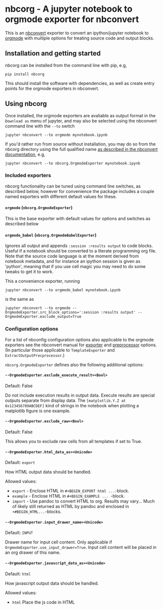 # nbcorg - A jupyter notebook to orgmode exporter for nbconvert

This is an [nbconvert](https://github.com/jupyter/nbconvert) exporter to convert an ipython/jupyter notebook to [orgmode](https://orgmode.org/) with multiple options for treating source code and output blocks.

## Installation and getting started

nbcorg can be installed from the command line with pip, e.g,
```
pip install nbcorg
```

This should install the software with dependencies, as well as create entry points for the orgmode exporters in nbconvert.

## Using nbcorg
Once installed, the orgmode exporters are avaliable as output format in the `Download as` menu of jupyter, and may also be selected using the nbconvert command line with the `--to` switch
```
jupyter nbconvert --to orgmode mynotebook.ipynb
```

If you'd rather run from source without installation, you may do so from the nbcorg directory using the full qualified name [as described in the nbconvert documentation](https://nbconvert.readthedocs.io/en/latest/external_exporters.html#using-a-custom-exporter-without-entrypoints), e.g,
```
jupyter nbconvert --to nbcorg.OrgmodeExporter mynotebook.ipynb
```

### Included exporters
nbcorg functionality can be tuned using command line switches, as described below, however for convenience the package includes a couple named exporters with different default values for these.

#### `orgmode` (`nbcorg.OrgmodeExporter`)
This is the base exporter with default values for options and switches as described below

#### `orgmode_babel` (`nbcorg.OrgmodeBabelExporter`)
Ignores all output and appends `:session :results output` to code blocks. Useful if a notebook should be converted to a literate programming org file. Note that the source code language is at the moment derived from notebook metadata, and for instance an ipython session is given as 'python', meaning that if you use cell magic you may need to do some tweaks to get it to work.

This a convenience exporter, running
```
jupyter nbconvert --to orgmode_babel mynotebook.ipynb
```
is the same as
```
jupyter nbconvert --to orgmode --OrgmodeExporter.src_block_options=':session :results output' --OrgmodeExporter.exclude_output=True
```

### Configuration options
For a list of nbconfig configuration options also applicable to the orgmode exporters see the nbconvert manual for [exporter](https://nbconvert.readthedocs.io/en/latest/config_options.html#exporter-options) and [preprocessor](https://nbconvert.readthedocs.io/en/latest/config_options.html#preprocessor-options) options. (In particular those applicable to `TemplateExporter` and `ExtractOutputPrecprocessor`.)

`nbcorg.OrgmodeExporter` defines also the following additional options:

#### `--OrgmodeExporter.exclude_execute_result=<Bool>`
Default: False

Do not include execution results in output data.
Execute results are special outputs separate from display data. The
`[matplotlib.Y.Z at 0x123456789ABCDEF]` kind of strings in the  notebook
when plotting a matplotlib figure is one example.

#### `--OrgmodeExporter.exclude_raw=<Bool>`
Default: False

This allows you to exclude raw cells from all templates if set to True.

#### `--OrgmodeExporter.html_data_as=<Unicode>`
Default: `export`

How HTML output data should be handled.

Allowed values: 
- `export` - Enclose HTML in `#+BEGIN_EXPORT html ...`-block.
- `example` - Enclose HTML in `#+BEGIN_EXAMPLE ... `-block.
- `import` - Use pandoc to convert HTML to org. Results may vary... Much of likely still returned as HTML by pandoc and enclosed in `+#BEGIN_HTML...`-blocks.

#### `--OrgmodeExporter.input_drawer_name=<Unicode>`
Default: `INPUT`

Drawer name for input cell content.
Only applicable if `OrgmodeExporter.use_input_drawer=True`. Input cell
content will be placed in an org drawer of this name.

#### `--OrgmodeExporter.javascript_data_as=<Unicode>`
Default: `html`

How javascript output data should be handled.

Allowed values: 
- `html` Place the js code in HTML <SCRIPT> tag and create placement <DIV> inside `#+BEGIN_EXPORT html ...` block.
- `source` Place js code inside `#+BEGIN_SRC js`-block.
- `example` Enclose javascript in `#+BEGIN_EXAMPLE ... `-block.
- `ignore` - Ignore javascript blocks.

#### `--OrgmodeExporter.latex_data_as=<Unicode>`
Default: `export`

How LaTeX output data should be handled.

Allowed values: 
- export  - Enclose LaTeX in `#+BEGIN_EXPORT latex ...`-block.
- example - Enclose LaTeX in `#+BEGIN_EXAMPLE ... `-block.
- import - Use pandoc to convert LaTeX to org. Results may vary... pandoc likely wraps it in `#+BEGIN_SRC latex`-blocks.

#### `--OrgmodeExporter.markdown_data_as=<Unicode>`
Default: `import`

How markdown output data should be handled.

Allowed values: 
- `example` - Enclose markdown in `#+BEGIN_EXAMPLE ... `-block.
- `import`  - Use pandoc to convert markdown to org.

#### `--OrgmodeExporter.output_drawer_name=<Unicode>`
Default: `RESULTS`

Drawer name for output cell content.
Only applicable if `OrgmodeExporter.use_output_drawer=True`. Output cell
content will be placed in an org drawer of this name.

#### `--OrgmodeExporter.src_block_options=<Unicode>`
Default: `` (empty string)

String of org src block extra options.
This string will be added after the language name in all input cell  source
code blocks. Input code will be wrapped in a block on the form
```
#+BEGIN_SRC {{ lang }} {{src_block_options}}
   {{ code }}
#+END_SRC
```
where `lang` and `code` is given by the notebook.
This option is useful to add org-babel options so that source blocks can be
executed from org-mode as well.
E.g. `OrgmodeExporter.src_block_options=':session :results output'` which
will instruct org-babel to execute each source block in a session just like
a jupyter notebook.
(See org-babel for more information, and note that further configuration may
be needed to get ipython specifics, such as cell magic, to work.)

#### `--OrgmodeExporter.supported_raw_as_export=<Bool>`
Default: True

Wrap raw LaTeX and HTML cells in org export blocks.
Standard behaviour for nbconvert exporters when dealing with raw cells  is
to include mime types requiring no conversion verbatim, while  ignoring any
other ones.  The mime-types to include is given by the configuration option
`raw_mimetypes`, which for orgmode defaults to 'text/x-org' and ''
(corresponding to `None Raw NBConvert Format`). However, similar to the
jupyter notebook, orgmode has the ability to  mark blocks for inclusions
verbatim when exporting to a set of supported formats (currently HTML and
LaTeX). It therefore makes sense to convert raw cells in these formats to
the corresponding raw blocks. When `supported_raw_as_export` is set to
`True` the mime types  'text/html' and 'text/latex' are added to
`raw_mimetypes`, and HTML and  LaTeX raw cells are wrapped in export blocks
rather than included  verbatim (other raw cell content is still represented
verbatim). When `supported_raw_as_export` is set to `False` this
functionality is turned off and only cells with mime types in
`raw_mimetypes` are  included.

#### `--OrgmodeExporter.use_input_drawer=<Bool>`
Default: False

If True, input cell contents are placed in drawers.

#### `--OrgmodeExporter.use_output_drawer=<Bool>`
Default: False

If True, output cell contents are placed in drawers.

## Dependencies
nbcorg is dependent on the following software

- [nbconvert](https://github.com/jupyter/nbconvert)
- [pandoc](https://github.com/jgm/pandoc)

## Alternatives
[pandoc](https://github.com/jgm/pandoc) has good support for converting from ipynb to org. However, special treatment of e.g. code blocks for org-babel is out of pandoc scope (as per its manual).

## Authors

- Lukas Ahrenberg

## License
This project is licensed under the Modified BSD License. See [LICENSE](LICENSE) for text.

